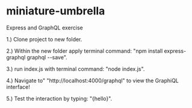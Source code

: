 # miniature-umbrella
Express and GraphQL exercise

1.)  Clone project to new folder.

2.) Within the new folder apply terminal command: "npm install express-graphql graphql   --save".  

3.)  run index.js with terminal command: "node index.js".

4.)  Navigate to" "http://localhost:4000/graphql" to view the GraphiQL interface!

5.)  Test the interaction by typing: "{hello}".



